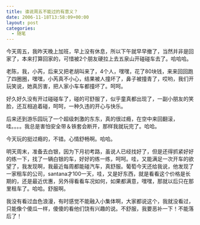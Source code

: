 ```yaml
---
title: 谁说周五不能过的有意义？
date: 2006-11-18T13:58:09+00:00
layout: post
categories:
  - 随笔
---
```


今天周五，我昨天晚上加班，早上没有休息，所以下午就早早撤了，当然并非是回家了，本来打算回家的，可惜被2个朋友硬拉上去五泉山开碰碰车去了。哈哈哈。

老陈，我，小芮，后来又把老胡叫来了，4个人，嘿嘿，花了80块钱，来来回回跑了四圈圈，嘿嘿，小芮真不小心，结果被人撞坏了，鼻子被撞青了，哎哟，我们开玩笑说，她真厉害，把人家小车车都撞坏了。呵呵。

好久好久没有开过碰碰车了，碰的可舒服了，似乎童真都出现了，一副小朋友的笑脸，还互相追着碰，呵呵，一种久违的开心与快乐。

后来还到游乐园玩了一个超级刺激的东东，真的很过瘾，在空中来回翻滚，哇。。。。我总是害怕安全带＆铁套会断开，那样我就玩完了。哈哈。

今天玩的挺过瘾的，不错。心情舒畅啊。哈哈。

明天周末，准备去白银，因为下月初考路，虽说人已经找好了，但是还得抓紧好好的练一下，找了一辆白银的车，好好的练一练，呵呵。哇，又能满足一次开车的欲望了，我发现啊，我最近每周都能碰汽车，真舒服。葡萄今天还给我说，他发现了一家租车的公司，santana才100一天，哇，又是好东西，就是看看这个价格是长期的，还是最近优惠，另外得看看车况如何，如果都满意，嘿嘿，那就以后只在那里租车了。哈哈。舒服啊。

我没有看过血色浪漫，有时感觉不能融入小集体啊，大家都说这个，我就没看过，只能像个傻瓜一样，傻傻的看他们饶有兴趣的说。不舒服，我要恶补一下！不能落后了！